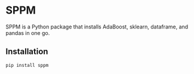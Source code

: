 # SPPM

SPPM is a Python package that installs AdaBoost, sklearn, dataframe, and pandas in one go.

## Installation

```bash
pip install sppm
